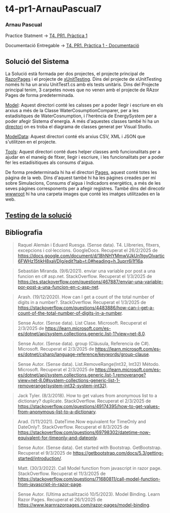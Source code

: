 # t4-pr1-ArnauPascual7

### Arnau Pascual

Practice Statment -> [T4. PR1. Pràctica 1](https://docs.google.com/document/d/14zwFBoM9mjmuGa32U_vSWfnLPBEoeY0l2J4p7b26NWg/edit?pli=1&tab=t.0#heading=h.7cha7h76kgkf)

Documentació Entregable -> [T4. PR1. Pràctica 1 - Documentació](https://docs.google.com/document/d/1NPaLl9AqAp1485Ls8cZctHeaNeEEKVmNIq0QcSHRl2g/edit?tab=t.0#heading=h.7cha7h76kgkf)

## Solució del Sistema

La Solució està formada per dos projectes, el projecte principal de [RazorPages](EcoEnergyRazorPagesSolution/EcoEnergyRazorPages) i el projecte de [xUnitTesting](EcoEnergyRazorPagesSolution/xUnitTestProject). Dins del projecte de xUnitTesting només hi ha un arxiu UnitTest1.cs amb els tests unitàris. Dins del Projecte principal tenim, 3 carpetes noves que no venen amb el projecte de RAzor Pages de forma predeterminada.

[Model](EcoEnergyRazorPagesSolution/EcoEnergyRazorPages/Model): Aquest directori conté les calsses per a poder llegir i escriure en els arxius a més de la Classe WaterCosumptionComparer, per a les estadísitques de WaterCosnumption, i l'herència de EnergySystem per a poder afegir Sistema d'energia. A més d'aquestes classes també hi ha un [directori](EcoEnergyRazorPagesSolution/EcoEnergyRazorPages/Model/ClassDiagram) on es troba el diagrama de classes generat per Visual Studio.

[ModelData](EcoEnergyRazorPagesSolution/EcoEnergyRazorPages/ModelData): Aquest directori conté els arxius CSV, XML i JSON que s'utilitzen en el projecte.

[Tools](EcoEnergyRazorPagesSolution/EcoEnergyRazorPages/Tools): Aquest directori conté dues helper classes amb funcionalitats per a ajudar en el maneig de fitxer, llegir i escriure, i les funcionalitats per a poder fer les estadísitiques als consums d'aigua.

De forma predeterminada hi ha el directori [Pages](EcoEnergyRazorPagesSolution/EcoEnergyRazorPages/Pages), aquest conté totes les pàgina de la web. Dins d'aquest també hi ha les pàgines creades per mí sobre Simulacions, Consums d'aigua i Indicadors energètics, a més de les seves pàgines corresponents per a afegir registres. També dins del direcotir [wwwroot](EcoEnergyRazorPagesSolution/EcoEnergyRazorPages/wwwroot/images) hi ha una carpeta images que conté les imatges utilitzades en la web.

## [Testing de la solució](EcoEnergyRazorPagesSolution/xUnitTestProject)

## Bibliografia

> Raquel Alemán i Eduard Ruesga. (Sense data). T4. Llibreries, fitxers, excepcions i col·leccions. GoogleDocs. Recuperat el 26/2/2025 de https://docs.google.com/document/d/18hNHYMmwVJkUn1tgyOlvartjc6FWHz15tikH8xaVDIg/edit?tab=t.0#heading=h.3uprr6i1f16a.

> Sebastián Miranda. (9/6/2021). enviar una variable por post a una funcion en c# asp.net. StackOverflow. Recuperat el 1/3/2025 de https://es.stackoverflow.com/questions/467887/enviar-una-variable-por-post-a-una-funcion-en-c-asp-net.

> Arash. (19/12/2020). How can I get a count of the total number of digits in a number?. StackOverflow. Recuperat el 1/3/2025 de https://stackoverflow.com/questions/4483886/how-can-i-get-a-count-of-the-total-number-of-digits-in-a-number.

> Sense Autor. (Sense data). List<T> Clase. Microsoft. Recuperat el 2/3/2025 de https://learn.microsoft.com/es-es/dotnet/api/system.collections.generic.list-1?view=net-8.0.

> Sense Autor. (Sense data). group (Cláusula, Referencia de C#). Microsoft. Recuperat el 2/3/2025 de https://learn.microsoft.com/es-es/dotnet/csharp/language-reference/keywords/group-clause.

> Sense Autor. (Sense data). List<T>.RemoveRange(Int32, Int32) Método. Microsoft. Recuperat el 2/3/2025 de https://learn.microsoft.com/es-es/dotnet/api/system.collections.generic.list-1.removerange?view=net-8.0#system-collections-generic-list-1-removerange(system-int32-system-int32).

> Jack Tyler. (8/3/2018). How to get values from anonymous list to a dictionary? duplicate. StackOverflow. Recuperat el 2/3/2025 de https://stackoverflow.com/questions/49174395/how-to-get-values-from-anonymous-list-to-a-dictionary.

> Arad. (1/11/2021). DateTime.Now equivalent for TimeOnly and DateOnly?. StackOverflow. Recuperat el 8/3/2025 de https://stackoverflow.com/questions/69798302/datetime-now-equivalent-for-timeonly-and-dateonly.

> Sense Autor. (Sense data). Get started with Bootstrap. GetBootstrap. Recuperat el 9/3/2025 de https://getbootstrap.com/docs/5.3/getting-started/introduction/.

> Matt. (30/3/2022). Call Model function from javascript in razor page. StackOverflow. Recuperat el 11/3/2025 de https://stackoverflow.com/questions/71680811/call-model-function-from-javascript-in-razor-page.

> Sense Autor. (Ultima actualització 10/5/2023). Model Binding. Learn Razor Pages. Recuperat el 26/1/2025 de https://www.learnrazorpages.com/razor-pages/model-binding.
